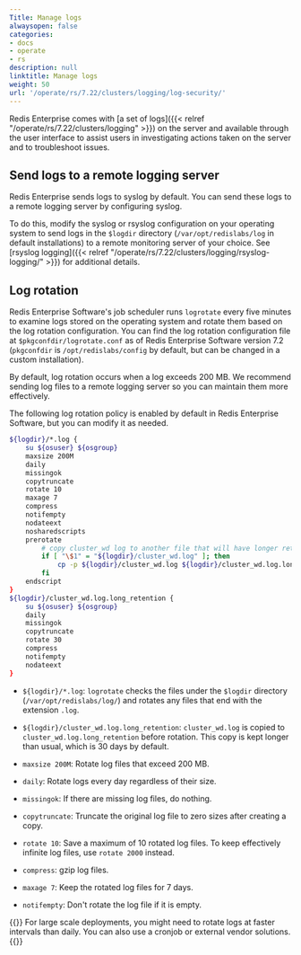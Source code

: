 ```yaml
---
Title: Manage logs
alwaysopen: false
categories:
- docs
- operate
- rs
description: null
linktitle: Manage logs
weight: 50
url: '/operate/rs/7.22/clusters/logging/log-security/'
---
```

Redis Enterprise comes with [a set of logs]({{< relref "/operate/rs/7.22/clusters/logging" >}}) on the server and available through the user interface to assist users in investigating actions taken on the server and to troubleshoot issues.

## Send logs to a remote logging server

Redis Enterprise sends logs to syslog by default. You can send these logs to a remote logging server by configuring syslog.

To do this, modify the syslog or rsyslog configuration on your operating system to send logs in the `$logdir` directory (`/var/opt/redislabs/log` in default installations) to a remote monitoring server of your choice. See [rsyslog logging]({{< relref "/operate/rs/7.22/clusters/logging/rsyslog-logging/" >}}) for additional details.

## Log rotation

Redis Enterprise Software's job scheduler runs `logrotate` every five minutes to examine logs stored on the operating system and rotate them based on the log rotation configuration. You can find the log rotation configuration file at `$pkgconfdir/logrotate.conf` as of Redis Enterprise Software version 7.2 (`pkgconfdir` is `/opt/redislabs/config` by default, but can be changed in a custom installation).

By default, log rotation occurs when a log exceeds 200 MB. We recommend sending log files to a remote logging server so you can maintain them more effectively.

The following log rotation policy is enabled by default in Redis Enterprise Software, but you can modify it as needed.

```sh
${logdir}/*.log {
    su ${osuser} ${osgroup}
    maxsize 200M
    daily
    missingok
    copytruncate
    rotate 10
    maxage 7
    compress
    notifempty
    nodateext
    nosharedscripts
    prerotate
        # copy cluster_wd log to another file that will have longer retention
        if [ "\$1" = "${logdir}/cluster_wd.log" ]; then
            cp -p ${logdir}/cluster_wd.log ${logdir}/cluster_wd.log.long_retention
        fi
    endscript
}
${logdir}/cluster_wd.log.long_retention {
    su ${osuser} ${osgroup}
    daily
    missingok
    copytruncate
    rotate 30
    compress
    notifempty
    nodateext
}
```

- `${logdir}/*.log`: `logrotate` checks the files under the `$logdir` directory (`/var/opt/redislabs/log/`) and rotates any files that end with the extension `.log`.

- `${logdir}/cluster_wd.log.long_retention`: `cluster_wd.log` is copied to `cluster_wd.log.long_retention` before rotation. This copy is kept longer than usual, which is 30 days by default.

- `maxsize 200M`: Rotate log files that exceed 200 MB.

- `daily`: Rotate logs every day regardless of their size.

- `missingok`: If there are missing log files, do nothing.

- `copytruncate`: Truncate the original log file to zero sizes after creating a copy.

- `rotate 10`: Save a maximum of 10 rotated log files. To keep effectively infinite log files, use `rotate 2000` instead.

- `compress`: gzip log files.

- `maxage 7`: Keep the rotated log files for 7 days.

- `notifempty`: Don't rotate the log file if it is empty.

{{<note>}}
For large scale deployments, you might need to rotate logs at faster intervals than daily. You can also use a cronjob or external vendor solutions.
{{</note>}}
